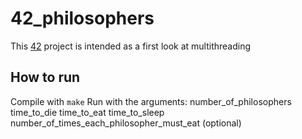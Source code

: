 # 42_philosophers
This [42](https://42.fr/en/homepage/) project is intended as a first look at multithreading

## How to run
Compile with `make` 
Run with the arguments:
	number_of_philosophers	
	time_to_die 
	time_to_eat
	time_to_sleep
	number_of_times_each_philosopher_must_eat (optional)
